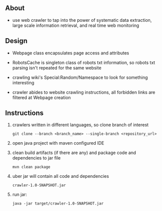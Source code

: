 ## About
- use web crawler to tap into the power of systematic data extraction, large scale information retrieval, and real time web monitoring

## Design
- Webpage class encapsulates page access and attributes

- RobotsCache is singleton class of robots txt information, so robots txt parsing isn't repeated for the same website

- crawling wiki's Special:Random/Namespace to look for something interesting

- crawler abides to website crawling instructions, all forbidden links are filtered at Webpage creation

## Instructions 
1. crawlers written in different languages, so clone branch of interest 

    `git clone --branch <branch_name> --single-branch <repository_url>`
2. open java project with maven configured IDE
3. clean build artifacts (if there are any) and package code and dependencies to jar file

    `mvn clean package` 
4. uber jar will contain all code and dependencies

    `crawler-1.0-SNAPSHOT.jar`
5. run jar: 

    `java -jar target/crawler-1.0-SNAPSHOT.jar`


